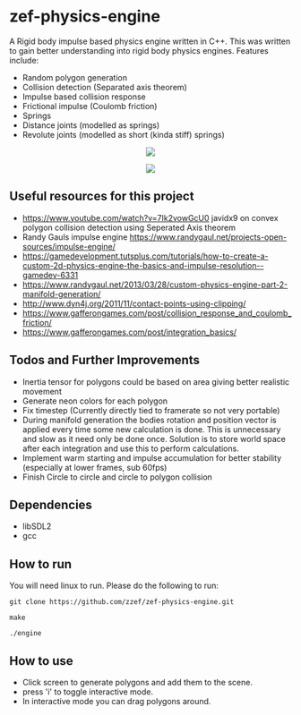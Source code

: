 # zef-physics-engine

A Rigid body impulse based physics engine written in C++. This was written to gain better understanding into rigid body physics engines. Features include:

- Random polygon generation
- Collision detection (Separated axis theorem)
- Impulse based collision response
- Frictional impulse (Coulomb friction)
- Springs
- Distance joints (modelled as springs)
- Revolute joints (modelled as short (kinda stiff) springs)

<p align="center">
  <img src="https://raw.githubusercontent.com/zzef/zef-physics-engine/master/demos/demo2.gif">
</p>

<p align="center">
  <img src="https://raw.githubusercontent.com/zzef/zef-physics-engine/master/demos/demo1.gif">
</p>


## Useful resources for this project

- https://www.youtube.com/watch?v=7Ik2vowGcU0 javidx9 on convex polygon collision detection using Seperated Axis theorem
- Randy Gauls impulse engine https://www.randygaul.net/projects-open-sources/impulse-engine/
- https://gamedevelopment.tutsplus.com/tutorials/how-to-create-a-custom-2d-physics-engine-the-basics-and-impulse-resolution--gamedev-6331
- https://www.randygaul.net/2013/03/28/custom-physics-engine-part-2-manifold-generation/
- http://www.dyn4j.org/2011/11/contact-points-using-clipping/
- https://www.gafferongames.com/post/collision_response_and_coulomb_friction/
- https://www.gafferongames.com/post/integration_basics/

## Todos and Further Improvements

- Inertia tensor for polygons could be based on area giving better realistic movement
- Generate neon colors for each polygon
- Fix timestep (Currently directly tied to framerate so not very portable)
- During manifold generation the bodies rotation and position vector is applied every time some new calculation is done. This is unnecessary and slow as it need only be done once. Solution is to store world space after each integration and use this to perform calculations.
- Implement warm starting and impulse accumulation for better stability (especially at lower frames, sub 60fps)
- Finish Circle to circle and circle to polygon collision

## Dependencies
- libSDL2
- gcc

## How to run
You will need linux to run. Please do the following to run:

`git clone https://github.com/zzef/zef-physics-engine.git`

`make`

`./engine`

## How to use

- Click screen to generate polygons and add them to the scene. 
- press 'i' to toggle interactive mode. 
- In interactive mode you can drag polygons around.
